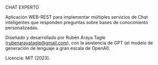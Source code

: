 CHAT EXPERTO

Aplicación WEB-REST para implementar múltiples servicios de Chat inteligentes que responden preguntas sobre bases de conocimiento personalizadas.

Diseñado y desarrollado por Rubén Araya Tagle (rubenarayatagle@gmail.com), con la asistencia de GPT (el modelo de generación de lenguaje a gran escala de OpenAI).

Licencia: MIT (2023).
